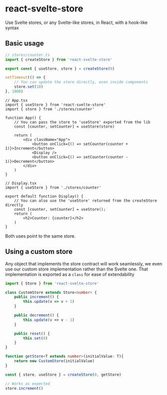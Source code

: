 # react-svelte-store

Use Svelte stores, or any Svelte-like stores, in React, with a hook-like syntax

## Basic usage

```ts
// stores/counter.ts
import { createStore } from 'react-svelte-store'

export const { useStore, store } = createStore(0)

setTimeout(() => {
	// You can update the store directly, even inside components
	store.set(10)
}, 1000)
```

```tsx
// App.tsx
import { useStore } from 'react-svelte-store'
import { store } from './stores/counter'

function App() {
	// You can pass the store to 'useStore' exported from the lib
	const [counter, setCounter] = useStore(store)

	return (
		<div className="App">
			<button onClick={() => setCounter(counter + 1)}>Increment</button>
			<Display />
			<button onClick={() => setCounter(counter - 1)}>Decrement</button>
		</div>
	)
}
```

```tsx
// Display.tsx
import { useStore } from './stores/counter'

export default function Display() {
	// You can also use the 'useStore' returned from the createStore directly
	const [counter, setCounter] = useStore();
	return (
		<h2>Counter: {counter}</h2>
	)
}
```

Both uses point to the same store.

## Using a custom store

Any object that implements the store contract will work seamlessly, we even use our custom store implementation rather than the Svelte one. That implementation is exported as a `class` for ease of extendability

```ts
import { Store } from 'react-svelte-store'

class CustomStore extends Store<number> {
	public increment() {
		this.update(v => v + 1)
	}

	public decrement() {
		this.update(v => v - 1)
	}

	public reset() {
		this.set(0)
	}
}

function getStore<T extends number>(initialValue: T){
	return new CustomStore(initialValue)
}

const { store, useStore } = createStore(0, getStore)

// Works as expected
store.increment()
```
